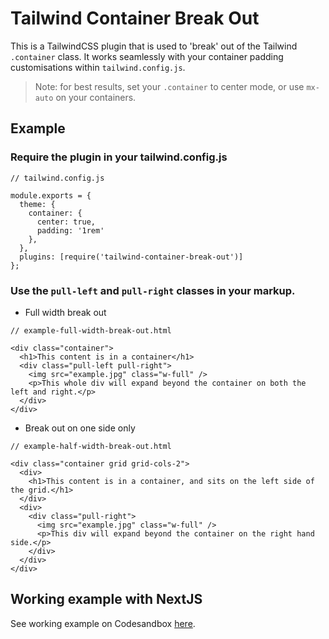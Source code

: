 # Tailwind Container Break Out

This is a TailwindCSS plugin that is used to 'break' out of the Tailwind `.container` class. It works seamlessly with your container padding customisations within `tailwind.config.js`.

> Note: for best results, set your `.container` to center mode, or use `mx-auto` on your containers.

## Example

### Require the plugin in your tailwind.config.js

```
// tailwind.config.js

module.exports = {
  theme: {
    container: {
      center: true,
      padding: '1rem'
    },
  },
  plugins: [require('tailwind-container-break-out')]
};

```

### Use the `pull-left` and `pull-right` classes in your markup.

- Full width break out

```
// example-full-width-break-out.html

<div class="container">
  <h1>This content is in a container</h1>
  <div class="pull-left pull-right">
    <img src="example.jpg" class="w-full" />
    <p>This whole div will expand beyond the container on both the left and right.</p>
  </div>
</div>
```

- Break out on one side only

```
// example-half-width-break-out.html

<div class="container grid grid-cols-2">
  <div>
    <h1>This content is in a container, and sits on the left side of the grid.</h1>
  </div>
  <div>
    <div class="pull-right">
      <img src="example.jpg" class="w-full" />
      <p>This div will expand beyond the container on the right hand side.</p>
    </div>
  </div>
</div>
```

## Working example with NextJS

See working example on Codesandbox [here](https://codesandbox.io/s/patient-firefly-2ldnj?file=/pages/index.js).
